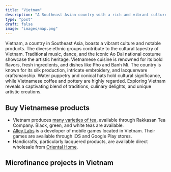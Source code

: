 ```yaml
---
title: "Vietnam"
description: "A Southeast Asian country with a rich and vibrant culture"
type: "post"
draft: false
image: "images/map.png"
---
```


Vietnam, a country in Southeast Asia, boasts a vibrant culture and notable products. The diverse ethnic groups contribute to the cultural tapestry of Vietnam. Traditional music, dance, and the iconic Ao Dai national costume showcase the artistic heritage. Vietnamese cuisine is renowned for its bold flavors, fresh ingredients, and dishes like Pho and Banh Mi. The country is known for its silk production, intricate embroidery, and lacquerware craftsmanship. Water puppetry and conical hats hold cultural significance, while Vietnamese coffee and pottery are highly regarded. Exploring Vietnam reveals a captivating blend of traditions, culinary delights, and unique artistic creations.

## Buy Vietnamese products

- Vietnam produces [many varieties of tea](https://www.rakkasantea.com/collections/vietnam), available through Rakkasan Tea Company. Black, green, and white teas are available.
- [Alley Labs](https://www.alleylabs.com) is a developer of mobile games located in Vietnam. Their games are available through iOS and Google Play stores.
- Handicrafts, particularly lacquered products, are available direct wholesale from [Oriental Home](https://vietnamhandcraft.com).

## Microfinance projects in Vietnam

